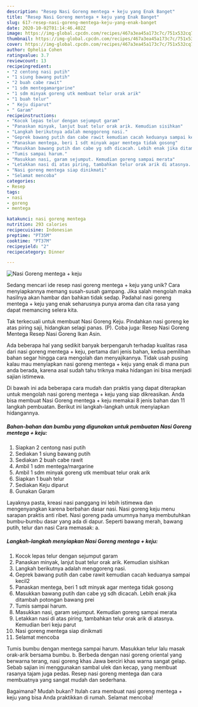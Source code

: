 ```yaml
---
description: "Resep Nasi Goreng mentega + keju yang Enak Banget"
title: "Resep Nasi Goreng mentega + keju yang Enak Banget"
slug: 617-resep-nasi-goreng-mentega-keju-yang-enak-banget
date: 2020-10-02T01:14:46.402Z
image: https://img-global.cpcdn.com/recipes/467a3ea45a173c7c/751x532cq70/nasi-goreng-mentega-keju-foto-resep-utama.jpg
thumbnail: https://img-global.cpcdn.com/recipes/467a3ea45a173c7c/751x532cq70/nasi-goreng-mentega-keju-foto-resep-utama.jpg
cover: https://img-global.cpcdn.com/recipes/467a3ea45a173c7c/751x532cq70/nasi-goreng-mentega-keju-foto-resep-utama.jpg
author: Ophelia Cohen
ratingvalue: 3.7
reviewcount: 13
recipeingredient:
- "2 centong nasi putih"
- "1 siung bawang putih"
- "2 buah cabe rawit"
- "1 sdm mentegamargarine"
- "1 sdm minyak goreng utk membuat telur orak arik"
- "1 buah telur"
- " Keju diparut"
- " Garam"
recipeinstructions:
- "Kocok lepas telur dengan sejumput garam"
- "Panaskan minyak, lanjut buat telur orak arik. Kemudian sisihkan"
- "Langkah berikutnya adalah menggoreng nasi."
- "Geprek bawang putih dan cabe rawit kemudian cacah keduanya sampai kecil2"
- "Panaskan mentega, beri 1 sdt minyak agar mentega tidak gosong"
- "Masukkan bawang putih dan cabe yg sdh dicacah. Lebih enak jika ditambah potongan bawang prei"
- "Tumis sampai harum."
- "Masukkan nasi, garam sejumput. Kemudian goreng sampai merata"
- "Letakkan nasi di atas piring, tambahkan telur orak arik di atasnya. Kemudian beri keju parut"
- "Nasi goreng mentega siap dinikmati"
- "Selamat mencoba"
categories:
- Resep
tags:
- nasi
- goreng
- mentega

katakunci: nasi goreng mentega 
nutrition: 293 calories
recipecuisine: Indonesian
preptime: "PT35M"
cooktime: "PT37M"
recipeyield: "2"
recipecategory: Dinner

---
```



![Nasi Goreng mentega + keju](https://img-global.cpcdn.com/recipes/467a3ea45a173c7c/751x532cq70/nasi-goreng-mentega-keju-foto-resep-utama.jpg)

Sedang mencari ide resep nasi goreng mentega + keju yang unik? Cara menyiapkannya memang susah-susah gampang. Jika salah mengolah maka hasilnya akan hambar dan bahkan tidak sedap. Padahal nasi goreng mentega + keju yang enak seharusnya punya aroma dan cita rasa yang dapat memancing selera kita.

Tak terkecuali untuk membuat Nasi Goreng Keju. Pindahkan nasi goreng ke atas piring saji, hidangkan selagi panas. (P). Coba juga: Resep Nasi Goreng Mentega Resep Nasi Goreng Ikan Asin.

Ada beberapa hal yang sedikit banyak berpengaruh terhadap kualitas rasa dari nasi goreng mentega + keju, pertama dari jenis bahan, kedua pemilihan bahan segar hingga cara mengolah dan menyajikannya. Tidak usah pusing kalau mau menyiapkan nasi goreng mentega + keju yang enak di mana pun anda berada, karena asal sudah tahu triknya maka hidangan ini bisa menjadi sajian istimewa.


Di bawah ini ada beberapa cara mudah dan praktis yang dapat diterapkan untuk mengolah nasi goreng mentega + keju yang siap dikreasikan. Anda bisa membuat Nasi Goreng mentega + keju memakai 8 jenis bahan dan 11 langkah pembuatan. Berikut ini langkah-langkah untuk menyiapkan hidangannya.

<!--inarticleads1-->

##### Bahan-bahan dan bumbu yang digunakan untuk pembuatan Nasi Goreng mentega + keju:

1. Siapkan 2 centong nasi putih
1. Sediakan 1 siung bawang putih
1. Sediakan 2 buah cabe rawit
1. Ambil 1 sdm mentega/margarine
1. Ambil 1 sdm minyak goreng utk membuat telur orak arik
1. Siapkan 1 buah telur
1. Sediakan  Keju diparut
1. Gunakan  Garam


Layaknya pasta, kreasi nasi panggang ini lebih istimewa dan mengenyangkan karena berbahan dasar nasi. Nasi goreng keju menu sarapan praktis anti ribet. Nasi goreng pada umumnya hanya membutuhkan bumbu-bumbu dasar yang ada di dapur. Seperti bawang merah, bawang putih, telur dan nasi Cara memasak: a. 

<!--inarticleads2-->

##### Langkah-langkah menyiapkan Nasi Goreng mentega + keju:

1. Kocok lepas telur dengan sejumput garam
1. Panaskan minyak, lanjut buat telur orak arik. Kemudian sisihkan
1. Langkah berikutnya adalah menggoreng nasi.
1. Geprek bawang putih dan cabe rawit kemudian cacah keduanya sampai kecil2
1. Panaskan mentega, beri 1 sdt minyak agar mentega tidak gosong
1. Masukkan bawang putih dan cabe yg sdh dicacah. Lebih enak jika ditambah potongan bawang prei
1. Tumis sampai harum.
1. Masukkan nasi, garam sejumput. Kemudian goreng sampai merata
1. Letakkan nasi di atas piring, tambahkan telur orak arik di atasnya. Kemudian beri keju parut
1. Nasi goreng mentega siap dinikmati
1. Selamat mencoba


Tumis bumbu dengan mentega sampai harum. Masukkan telur lalu masak orak-arik bersama bumbu. b. Berbeda dengan nasi goreng oriental yang berwarna terang, nasi goreng khas Jawa berciri khas warna sangat gelap. Sebab sajian ini menggunakan sambal ulek dan kecap, yang membuat rasanya tajam juga pedas. Resep nasi goreng mentega dan cara membuatnya yang sangat mudah dan sederhana. 

Bagaimana? Mudah bukan? Itulah cara membuat nasi goreng mentega + keju yang bisa Anda praktikkan di rumah. Selamat mencoba!
